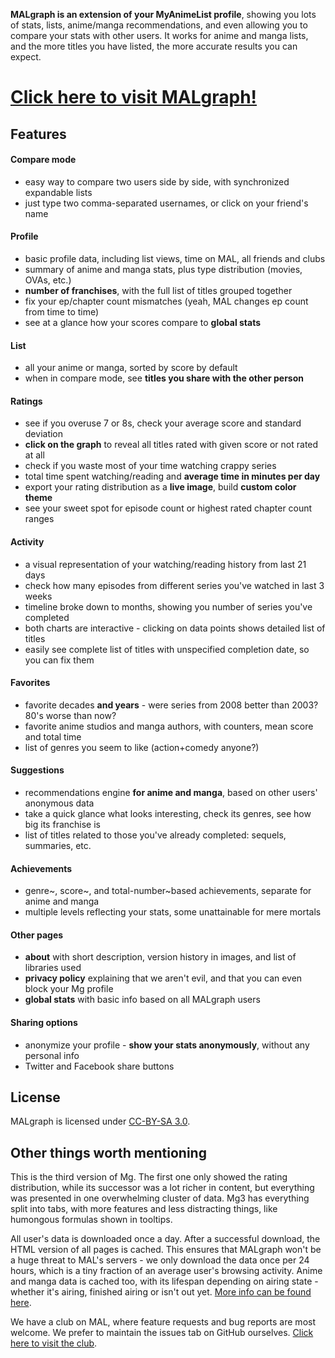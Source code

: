 **MALgraph is an extension of your MyAnimeList profile**, showing you lots of stats, lists, anime/manga recommendations, and even allowing you to compare your stats with other users. It works for anime and manga lists, and the more titles you have listed, the more accurate results you can expect.


# [Click here to visit MALgraph!](url=http://mal.oko.im/)


## Features

#### Compare mode
* easy way to compare two users side by side, with synchronized expandable lists
* just type two comma-separated usernames, or click on your friend's name

#### Profile
* basic profile data, including list views, time on MAL, all friends and clubs
* summary of anime and manga stats, plus type distribution (movies, OVAs, etc.)
* **number of franchises**, with the full list of titles grouped together
* fix your ep/chapter count mismatches (yeah, MAL changes ep count from time to time)
* see at a glance how your scores compare to **global stats**

#### List
* all your anime or manga, sorted by score by default
* when in compare mode, see **titles you share with the other person**

#### Ratings
* see if you overuse 7 or 8s, check your average score and standard deviation
* **click on the graph** to reveal all titles rated with given score or not rated at all
* check if you waste most of your time watching crappy series
* total time spent watching/reading and **average time in minutes per day**
* export your rating distribution as a **live image**, build **custom color theme**
* see your sweet spot for episode count or highest rated chapter count ranges

#### Activity
* a visual representation of your watching/reading history from last 21 days
* check how many episodes from different series you've watched in last 3 weeks
* timeline broke down to months, showing you number of series you've completed
* both charts are interactive - clicking on data points shows detailed list of titles
* easily see complete list of titles with unspecified completion date, so you can fix them


#### Favorites
* favorite decades **and years** - were series from 2008 better than 2003? 80's worse than now?
* favorite anime studios and manga authors, with counters, mean score and total time
* list of genres you seem to like (action+comedy anyone?)


#### Suggestions
* recommendations engine **for anime and manga**, based on other users' anonymous data
* take a quick glance what looks interesting, check its genres, see how big its franchise is
* list of titles related to those you've already completed: sequels, summaries, etc.


#### Achievements
* genre~, score~, and total-number~based achievements, separate for anime and manga
* multiple levels reflecting your stats, some unattainable for mere mortals


#### Other pages
* **about** with short description, version history in images, and list of libraries used
* **privacy policy** explaining that we aren't evil, and that you can even block your Mg profile
* **global stats** with basic info based on all MALgraph users

#### Sharing options
* anonymize your profile - **show your stats anonymously**, without any personal info
* Twitter and Facebook share buttons


## License
MALgraph is licensed under [CC-BY-SA 3.0](http://creativecommons.org/licenses/by-sa/3.0/).

## Other things worth mentioning
This is the third version of Mg. The first one only showed the rating distribution, while its successor was a lot richer in content, but everything was presented in one overwhelming cluster of data. Mg3 has everything split into tabs, with more features and less distracting things, like humongous formulas shown in tooltips.

All user's data is downloaded once a day. After a successful download, the HTML version of all pages is cached. This ensures that MALgraph won't be a huge threat to MAL's servers - we only download the data once per 24 hours, which is a tiny fraction of an average user's browsing activity. Anime and manga data is cached too, with its lifespan depending on airing state - whether it's airing, finished airing or isn't out yet. [More info can be found here](https://github.com/rr-/malgraph/wiki/Optimization-details).

We have a club on MAL, where feature requests and bug reports are most welcome. We prefer to maintain the issues tab on GitHub ourselves. [Click here to visit the club](http://myanimelist.net/clubs.php?cid=30017).
